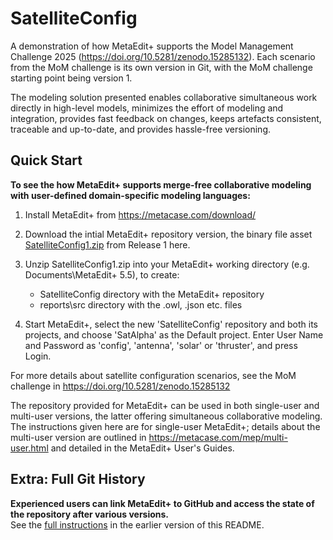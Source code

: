 # SatelliteConfig

A demonstration of how MetaEdit+ supports the Model Management Challenge 2025 (https://doi.org/10.5281/zenodo.15285132). Each scenario from the MoM challenge is its own version in Git, with the MoM challenge starting point being version 1. 

The modeling solution presented enables collaborative simultaneous work directly in high-level models, minimizes the effort of modeling and integration, provides fast feedback on changes, keeps artefacts consistent, traceable and up-to-date, and provides hassle-free versioning. 

## Quick Start

**To see the how MetaEdit+ supports merge-free collaborative modeling with user-defined domain-specific modeling languages:**

1. Install MetaEdit+ from https://metacase.com/download/

2. Download the intial MetaEdit+ repository version, the binary file asset [SatelliteConfig1.zip](https://github.com/mccjpt/SatelliteConfig/releases/download/1/SatelliteConfig1.zip) from Release 1 here.

3. Unzip SatelliteConfig1.zip into your MetaEdit+ working directory (e.g. Documents\MetaEdit+ 5.5), to create:
   - SatelliteConfig directory with the MetaEdit+ repository
   - reports\src directory with the .owl, .json etc. files

4. Start MetaEdit+, select the new 'SatelliteConfig' repository and both its projects, and choose 'SatAlpha' as the Default project. Enter User Name and Password as 'config', 'antenna', 'solar' or 'thruster', and press Login.

For more details about satellite configuration scenarios, see the MoM challenge in https://doi.org/10.5281/zenodo.15285132

The repository provided for MetaEdit+ can be used in both single-user and multi-user versions, the latter offering simultaneous collaborative modeling. The instructions given here are for single-user MetaEdit+; details about the multi-user version are outlined in https://metacase.com/mep/multi-user.html and detailed in the MetaEdit+ User's Guides.

## Extra: Full Git History

**Experienced users can link MetaEdit+ to GitHub and access the state of the repository after various versions.**<br/>See the [full instructions](https://github.com/mccjpt/SatelliteConfig/blob/77857d49171d2dc15fbdff7756671d24477b449c/README.md) in the earlier version of this README.
